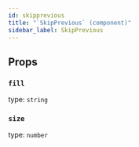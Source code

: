 ```yaml
---
id: skipprevious
title: "`SkipPrevious` (component)"
sidebar_label: SkipPrevious
---
```



Props
-----

### `fill`

type: `string`


### `size`

type: `number`

